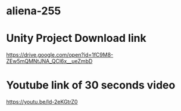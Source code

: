 # aliena-255
# Unity Project Download link
https://drive.google.com/open?id=1fC9M8-ZEw5mQMNtJNA_QCl6x__ueZmbD
# Youtube link of 30 seconds video 
https://youtu.be/Id-2eKGtrZ0
